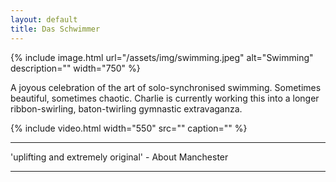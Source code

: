 ```yaml
---
layout: default
title: Das Schwimmer
---
```


{% include image.html url="/assets/img/swimming.jpeg" alt="Swimming" description="" width="750" %}

<div class="text-block" markdown="1">
A joyous celebration of the art of solo-synchronised swimming. Sometimes beautiful, sometimes chaotic. Charlie is currently working this into a longer ribbon-swirling, baton-twirling gymnastic extravaganza.
</div>

{% include video.html width="550" src="" caption="" %}

<div class="text-block" markdown="1">

---

'uplifting and extremely original' - About Manchester

---

</div>
